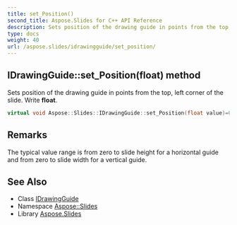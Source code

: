 ```yaml
---
title: set_Position()
second_title: Aspose.Slides for C++ API Reference
description: Sets position of the drawing guide in points from the top, left corner of the slide. Write float.
type: docs
weight: 40
url: /aspose.slides/idrawingguide/set_position/
---
```

## IDrawingGuide::set_Position(float) method


Sets position of the drawing guide in points from the top, left corner of the slide. Write **float**.

```cpp
virtual void Aspose::Slides::IDrawingGuide::set_Position(float value)=0
```

## Remarks


The typical value range is from zero to slide height for a horizontal guide and from zero to slide width for a vertical guide. 
## See Also

* Class [IDrawingGuide](../)
* Namespace [Aspose::Slides](../../)
* Library [Aspose.Slides](../../../)